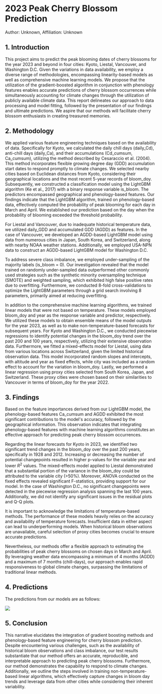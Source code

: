 # 2023 Peak Cherry Blossom Prediction

 Author: Unknown, Affiliation: Unknown

## 1. Introduction

This project aims to predict the peak blooming dates of cherry blossoms for the year 2023 and beyond in four cities: Kyoto, Liestal, Vancouver, and Washington D.C. Given the variations in data availability, we employ a diverse range of methodologies, encompassing linearity-based models as well as comprehensive machine learning models. We propose that the utilization of the gradient-boosted algorithm in conjunction with phenology features enables accurate predictions of cherry blossom occurrences while simultaneously accounting for climate changes through the utilization of publicly available climate data. This report delineates our approach to data processing and model fitting, followed by the presentation of our findings and ultimate predictions. We aspire that our methods will facilitate cherry blossom enthusiasts in creating treasured memories.

## 2. Methodology

We applied various feature engineering techniques based on the availability of data. Specifically for Kyoto, we calculated the daily chill days (daily_Cd), anti-chill days (daily_Ca), and their accumulations (Cd_cumsum, Ca_cumsum), utilizing the method described by Cesaraccio et al. (2004). This method incorporates flexible growing degree day (GDD) accumulation start dates to respond promptly to climate changes. We selected nearby cities based on Euclidean distances from Kyoto, considering their geographical locations and the most recent 5-year records of bloom_doy. Subsequently, we constructed a classification model using the LightGBM algorithm (Ke et al., 2017) with a binary response variable is_bloom. The predictors encompassed geographical and phenology-based features. Our findings indicate that the LightGBM algorithm, trained on phenology-based data, effectively computed the probability of peak blooming for each day in March and April. We established our prediction based on the day when the probability of blooming exceeded the threshold probability.

For Liestal and Vancouver, due to inadequate historical temperature data, we utilized daily_GDD and accumulated GDD (AGDD) as features. In the case of Vancouver, we developed an AGDD-based LightGBM model using data from numerous cities in Japan, South Korea, and Switzerland, along with nearby NOAA weather stations. Additionally, we employed USA-NPN data to construct an AGDD-based LightGBM model for Washington D.C.

To address severe class imbalance, we employed under-sampling of the majority labels (is_bloom = 0). Our investigation revealed that the model trained on randomly under-sampled data outperformed other commonly used strategies such as the synthetic minority oversampling technique (SMOTE) and weighted sampling, which exhibited high false positive rates due to overfitting. Furthermore, we conducted 8-fold cross-validations to optimize the LightGBM parameters through a grid search involving 8 parameters, primarily aimed at reducing overfitting.

In addition to the comprehensive machine learning algorithms, we trained linear models that were not based on temperature. These models employed bloom_doy and year as the response variable and predictor, respectively. We utilized these models to obtain ensemble means of the model outputs for the year 2023, as well as to make non-temperature-based forecasts for subsequent years. For Kyoto and Washington D.C., we conducted piecewise regressions to identify potential changes in the bloom_doy trend over the past 200 and 100 years, respectively, utilizing their extensive observation data. Furthermore, we fitted a mixed-effects model for Liestal, using data from various locations across Switzerland, given the limited historical observation data. This model incorporated random slopes and intercepts, with altitude and year as fixed effects, while city was included as a random effect to account for the variation in bloom_doy. Lastly, we performed a linear regression using proxy cities selected from South Korea, Japan, and Switzerland. These proxy cities were chosen based on their similarities to Vancouver in terms of bloom_doy for the year 2022.

## 3. Findings

Based on the feature importances derived from our LightGBM model, the phenology-based features Ca_cumsum and AGDD exhibited the most significant contributions to the model's accuracy, followed by the geographical information. This observation indicates that integrating phenology-based features with machine learning algorithms constitutes an effective approach for predicting peak cherry blossom occurrences.

Regarding the linear forecasts for Kyoto in 2023, we identified two significant trend changes in the bloom_doy over the past 200 years, specifically in 1928 and 2012. Increasing or decreasing the number of potential changepoints resulted in higher p-values for the variable year and lower $R^2$ values. The mixed-effects model applied to Liestal demonstrated that a substantial portion of the variance in the bloom_doy could be attributed to the variable city (>50%). Moreover, ANOVA conducted on the fixed effects revealed significant F-statistics, providing support for our model. In the case of Washington D.C., no significant changepoints were detected in the piecewise regression analysis spanning the last 100 years. Additionally, we did not identify any significant issues in the residual plots and Q-Q plots.

It is important to acknowledge the limitations of temperature-based methods. The performance of these models heavily relies on the accuracy and availability of temperature forecasts. Insufficient data in either aspect can lead to underperforming models. When historical bloom observations are unavailable, careful selection of proxy cities becomes crucial to ensure accurate predictions.

Nevertheless, our methods offer a flexible approach to estimating the probabilities of peak cherry blossoms on chosen days in March and April. By leveraging weather data encompassing a minimum of 4 months (AGDD) and a maximum of 7 months (chill-days), our approach enables rapid responsiveness to global climate changes, surpassing the limitations of traditional linear methods.

## 4. Predictions

The predictions from our models are as follows:

![](./_shared/figs/final_predictions.png)

## 5. Conclusion

This narrative elucidates the integration of gradient boosting methods and phenology-based feature engineering for cherry blossom prediction. Despite encountering various challenges, such as the availability of historical bloom observations and class imbalance, our test results substantiate that our method offers an accurate, reproducible, and interpretable approach to predicting peak cherry blossoms. Furthermore, our method demonstrates the capability to respond to climate changes. Additionally, we outline the steps involved in training non-temperature-based linear algorithms, which effectively capture changes in bloom day trends and leverage data from other cities while considering their inherent variability.
